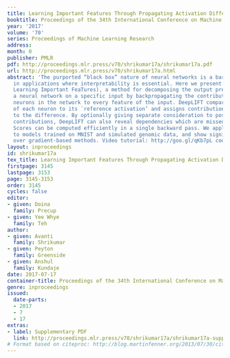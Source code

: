 ```yaml
---
title: Learning Important Features Through Propagating Activation Differences
booktitle: Proceedings of the 34th International Conference on Machine Learning
year: '2017'
volume: '70'
series: Proceedings of Machine Learning Research
address: 
month: 0
publisher: PMLR
pdf: http://proceedings.mlr.press/v70/shrikumar17a/shrikumar17a.pdf
url: http://proceedings.mlr.press/v70/shrikumar17a.html
abstract: 'The purported “black box” nature of neural networks is a barrier to adoption
  in applications where interpretability is essential. Here we present DeepLIFT (Deep
  Learning Important FeaTures), a method for decomposing the output prediction of
  a neural network on a specific input by backpropagating the contributions of all
  neurons in the network to every feature of the input. DeepLIFT compares the activation
  of each neuron to its `reference activation’ and assigns contribution scores according
  to the difference. By optionally giving separate consideration to positive and negative
  contributions, DeepLIFT can also reveal dependencies which are missed by other approaches.
  Scores can be computed efficiently in a single backward pass. We apply DeepLIFT
  to models trained on MNIST and simulated genomic data, and show significant advantages
  over gradient-based methods. Video tutorial: http://goo.gl/qKb7pL code: http://goo.gl/RM8jvH'
layout: inproceedings
id: shrikumar17a
tex_title: Learning Important Features Through Propagating Activation Differences
firstpage: 3145
lastpage: 3153
page: 3145-3153
order: 3145
cycles: false
editor:
- given: Doina
  family: Precup
- given: Yee Whye
  family: Teh
author:
- given: Avanti
  family: Shrikumar
- given: Peyton
  family: Greenside
- given: Anshul
  family: Kundaje
date: 2017-07-17
container-title: Proceedings of the 34th International Conference on Machine Learning
genre: inproceedings
issued:
  date-parts:
  - 2017
  - 7
  - 17
extras:
- label: Supplementary PDF
  link: http://proceedings.mlr.press/v70/shrikumar17a/shrikumar17a-supp.pdf
# Format based on citeproc: http://blog.martinfenner.org/2013/07/30/citeproc-yaml-for-bibliographies/
---
```

